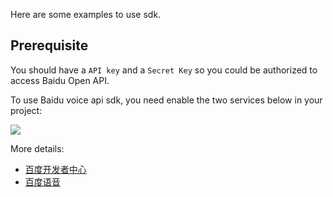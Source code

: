 Here are some examples to use sdk.

Prerequisite
------------
You should have a `API key` and a `Secret Key` so you could be authorized to access Baidu Open API. 

To use Baidu voice api sdk, you need enable the two services below in your project:

![](https://github.com/chenqinghe/baidu-ai-go-sdk/example/pics/baidu-voice.png)

More details: 
- [百度开发者中心](http://developer.baidu.com/) 
- [百度语音](http://yuyin.baidu.com/)
